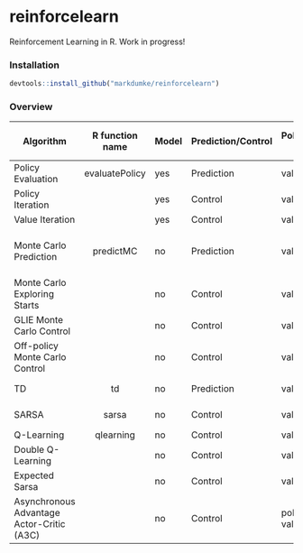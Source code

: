 # reinforcelearn
Reinforcement Learning in R. Work in progress!

### Installation

```r
devtools::install_github("markdumke/reinforcelearn")
```

 ### Overview

| Algorithm                                 |  R function name  | Model | Prediction/Control | Policy/Value-based      | on-policy/off-policy | Return | Comments                       |
|-------------------------------------------|:-----------------:|-------|--------------------|-------------------------|----------------------|--------|--------------------------------|
| Policy Evaluation                         | evaluatePolicy    | yes   | Prediction         | value-based             |                      | V      |                                |
| Policy Iteration                          |      | yes   | Control            | value-based             |                      | V      |                                |
| Value Iteration                           |       | yes   | Control            | value-based             |                      | V      |                                |
| Monte Carlo Prediction                    | predictMC         | no    | Prediction         | value-based             | on                   | V      | first-visit and every-visit MC |
| Monte Carlo Exploring Starts              |       | no    | Control            | value-based             | on                   | Q      |                                |
| GLIE Monte Carlo Control                  |  | no    | Control            | value-based             | on                   | Q      | first-visit MC                 |
| Off-policy Monte Carlo Control            |                   | no    | Control            | value-based             | off                  | Q      | every-visit MC                 |
| TD                                        | td                | no    | Prediction         | value-based             | on                   | V      | lambda version                 |
| SARSA                                     | sarsa             | no    | Control            | value-based             | on                   | Q      | lambda version                 |
| Q-Learning                                | qlearning         | no    | Control            | value-based             | off                  | Q      |                                |
| Double Q-Learning                         |         | no    | Control            | value-based             | off                  | Q      |                                |
| Expected Sarsa                            |      | no    | Control            | value-based             | ?                    | Q      |                                |
| Asynchronous Advantage Actor-Critic (A3C) |                   | no    | Control            | policy- and value-based | ?                    | ?      |                                |

